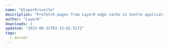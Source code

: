 ```yaml
---
name: "@layer0/svelte"
description: "Prefetch pages from Layer0 edge cache in Svelte applications."
author: "Layer0"
downloads: 1
updated: "2023-08-31T03:32:02.517Z"
tags: 
  - server
---
```

